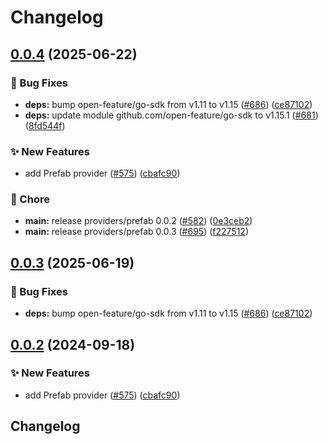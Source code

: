 # Changelog

## [0.0.4](https://github.com/gdegiorgio/go-sdk-contrib/compare/providers/prefab-v0.0.3...providers/prefab/v0.0.4) (2025-06-22)


### 🐛 Bug Fixes

* **deps:** bump open-feature/go-sdk from v1.11 to v1.15 ([#686](https://github.com/gdegiorgio/go-sdk-contrib/issues/686)) ([ce87102](https://github.com/gdegiorgio/go-sdk-contrib/commit/ce871021d0c45d3c992bb00b33c8b7a8e337e9a3))
* **deps:** update module github.com/open-feature/go-sdk to v1.15.1 ([#681](https://github.com/gdegiorgio/go-sdk-contrib/issues/681)) ([8fd544f](https://github.com/gdegiorgio/go-sdk-contrib/commit/8fd544ff81fd25eed655a214aa1ae1906a436f0d))


### ✨ New Features

* add Prefab provider ([#575](https://github.com/gdegiorgio/go-sdk-contrib/issues/575)) ([cbafc90](https://github.com/gdegiorgio/go-sdk-contrib/commit/cbafc906ed2ed1ce8f93854100be6d29acf13509))


### 🧹 Chore

* **main:** release providers/prefab 0.0.2 ([#582](https://github.com/gdegiorgio/go-sdk-contrib/issues/582)) ([0e3ceb2](https://github.com/gdegiorgio/go-sdk-contrib/commit/0e3ceb22bdfffeff0fab1f61823e39d6013d2252))
* **main:** release providers/prefab 0.0.3 ([#695](https://github.com/gdegiorgio/go-sdk-contrib/issues/695)) ([f227512](https://github.com/gdegiorgio/go-sdk-contrib/commit/f2275125f636cf0e6828005720525fefa395de35))

## [0.0.3](https://github.com/open-feature/go-sdk-contrib/compare/providers/prefab/v0.0.2...providers/prefab/v0.0.3) (2025-06-19)


### 🐛 Bug Fixes

* **deps:** bump open-feature/go-sdk from v1.11 to v1.15 ([#686](https://github.com/open-feature/go-sdk-contrib/issues/686)) ([ce87102](https://github.com/open-feature/go-sdk-contrib/commit/ce871021d0c45d3c992bb00b33c8b7a8e337e9a3))

## [0.0.2](https://github.com/open-feature/go-sdk-contrib/compare/providers/prefab-v0.0.1...providers/prefab/v0.0.2) (2024-09-18)


### ✨ New Features

* add Prefab provider ([#575](https://github.com/open-feature/go-sdk-contrib/issues/575)) ([cbafc90](https://github.com/open-feature/go-sdk-contrib/commit/cbafc906ed2ed1ce8f93854100be6d29acf13509))

## Changelog
